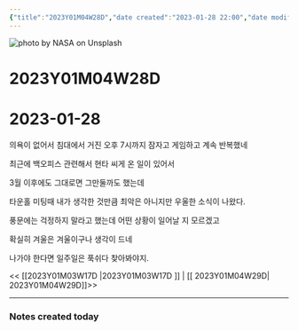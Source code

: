 ```yaml
---
{"title":"2023Y01M04W28D","date created":"2023-01-28 22:00","date modified":"2023-01-28 22:00","tag":["DailyNote"],"dg-publish":true,"스쿼트":null,"permalink":"/3_블로그/3_일상/2023Y/01M/04W/2023Y01M04W28D/","dgPassFrontmatter":true,"noteIcon":""}
---
```



![photo by NASA on Unsplash](https://images.unsplash.com/photo-1446776709462-d6b525c57bd3?crop=entropy&cs=tinysrgb&fm=jpg&ixid=MnwzNjM5Nzd8MHwxfHJhbmRvbXx8fHx8fHx8fDE2NzQ5MTA4MDI&ixlib=rb-4.0.3&q=80&w=1500&h=500)



# 2023Y01M04W28D

# 2023-01-28

의욕이 없어서 침대에서 거진 오후 7시까지 잠자고 게임하고 계속 반복했네

최근에 백오피스 관련해서 현타 씨게 온 일이 있어서

3월 이후에도 그대로면 그만둘까도 했는데 

타운홀 미팅때 내가 생각한 것만큼 최악은 아니지만 우울한 소식이 나왔다.

풍문에는 걱정하지 말라고 했는데 어떤 상황이 일어날 지 모르겠고

확실히 겨울은 겨울이구나 생각이 드네

나가야 한다면 일주일은 푹쉬다 찾아봐야지.

<< [[2023Y01M03W17D \|2023Y01M03W17D ]] | [[ 2023Y01M04W29D\| 2023Y01M04W29D]]>>


---
### Notes created today
 
